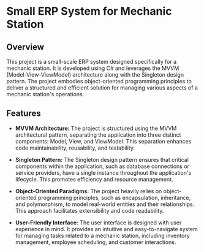# Small ERP System for Mechanic Station

## Overview

This project is a small-scale ERP system designed specifically for a mechanic station. It is developed using C# and leverages the MVVM (Model-View-ViewModel) architecture along with the Singleton design pattern. 
The project embodies object-oriented programming principles to deliver a structured and efficient solution for managing various aspects of a mechanic station's operations.

## Features

- **MVVM Architecture:** The project is structured using the MVVM architectural pattern, separating the application into three distinct components: Model, View, and ViewModel. This separation enhances code maintainability, reusability, and testability.

- **Singleton Pattern:** The Singleton design pattern ensures that critical components within the application, such as database connections or service providers, have a single instance throughout the application's lifecycle. This promotes efficiency and resource management.

- **Object-Oriented Paradigms:** The project heavily relies on object-oriented programming principles, such as encapsulation, inheritance, and polymorphism, to model real-world entities and their relationships. This approach facilitates extensibility and code readability.

- **User-Friendly Interface:** The user interface is designed with user experience in mind. It provides an intuitive and easy-to-navigate system for managing tasks related to a mechanic station, including inventory management, employee scheduling, and customer interactions.
